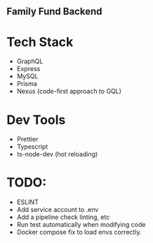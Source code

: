## Family Fund Backend

# Tech Stack

- GraphQL
- Express
- MySQL
- Prisma
- Nexus (code-first approach to GQL)

# Dev Tools

- Prettier
- Typescript
- ts-node-dev (hot reloading)

# TODO:

- ESLINT
- Add service account to .env
- Add a pipeline check linting, etc
- Run test automatically when modifying code
- Docker compose fix to load envs correctly.

